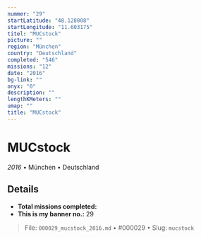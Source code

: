 ```yaml
---
nummer: "29"
startLatitude: "48.128008"
startLongitude: "11.603175"
titel: "MUCstock"
picture: ""
region: "München"
country: "Deutschland"
completed: "546"
missions: "12"
date: "2016"
bg-link: ""
onyx: "0"
description: ""
lengthKMeters: ""
umap: ""
title: "MUCstock"
---
```

# MUCstock

*2016* • München • Deutschland



## Details


- **Total missions completed:** 
- **This is my banner no.:** 29





> File: `000029_mucstock_2016.md` • #000029 • Slug: `mucstock`
